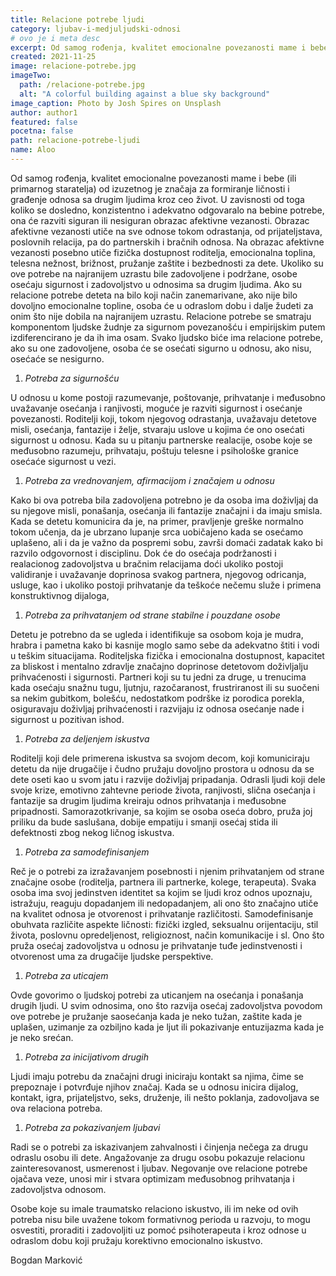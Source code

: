 ```yaml
---
title: Relacione potrebe ljudi
category: ljubav-i-medjuljudski-odnosi
# ovo je i meta desc
excerpt: Od samog rođenja, kvalitet emocionalne povezanosti mame i bebe (ili primarnog staratelja) od izuzetnog je značaja za formiranje ličnosti...
created: 2021-11-25
image: relacione-potrebe.jpg
imageTwo:
  path: /relacione-potrebe.jpg
  alt: "A colorful building against a blue sky background"
image_caption: Photo by Josh Spires on Unsplash
author: author1
featured: false
pocetna: false
path: relacione-potrebe-ljudi
name: Aloo
---
```


Od samog rođenja, kvalitet emocionalne povezanosti mame i bebe (ili primarnog staratelja) od izuzetnog je značaja za formiranje ličnosti i građenje odnosa sa drugim ljudima kroz ceo život. U zavisnosti od toga koliko se dosledno, konzistentno i adekvatno odgovaralo na bebine potrebe, ona će razviti siguran ili nesiguran obrazac afektivne vezanosti. Obrazac afektivne vezanosti utiče na sve odnose tokom odrastanja, od prijateljstava, poslovnih relacija, pa do partnerskih i bračnih odnosa. Na obrazac afektivne vezanosti posebno utiče fizička dostupnost roditelja, emocionalna toplina, telesna nežnost, brižnost, pružanje zaštite i bezbednosti za dete. Ukoliko su ove potrebe na najranijem uzrastu bile zadovoljene i podržane, osobe osećaju sigurnost i zadovoljstvo u odnosima sa drugim ljudima. Ako su relacione potrebe deteta na bilo koji način zanemarivane, ako nije bilo dovoljno emocionalne topline, osoba će u odraslom dobu i dalje žudeti za onim što nije dobila na najranijem uzrastu. Relacione potrebe se smatraju komponentom ljudske žudnje za sigurnom povezanošću i empirijskim putem izdiferencirano je da ih ima osam. Svako ljudsko biće ima relacione potrebe, ako su one zadovoljene, osoba će se osećati sigurno u odnosu, ako nisu, osećaće se nesigurno. 

1. *Potreba za sigurnošću*

U odnosu u kome postoji razumevanje, poštovanje, prihvatanje i međusobno uvažavanje osećanja i ranjivosti, moguće je razviti sigurnost i osećanje povezanosti. Roditelji koji, tokom njegovog odrastanja, uvažavaju detetove misli, osećanja, fantazije i želje, stvaraju uslove u kojima će ono osećati sigurnost u odnosu. Kada su u pitanju partnerske realacije, osobe koje se međusobno razumeju, prihvataju, poštuju telesne i psihološke granice osećaće sigurnost u vezi.

1. *Potreba za vrednovanjem, afirmacijom i značajem u odnosu*

Kako bi ova potreba bila zadovoljena potrebno je da osoba ima doživljaj da su njegove misli, ponašanja, osećanja ili fantazije značajni i da imaju smisla. Kada se detetu komunicira da je, na primer, pravljenje greške normalno tokom učenja, da je ubrzano lupanje srca uobičajeno kada se osećamo uplašeno, ali i da je važno da pospremi sobu, završi domaći zadatak kako bi razvilo odgovornost i disciplinu. Dok će do osećaja podržanosti i realacionog zadovoljstva u bračnim relacijama doći ukoliko postoji validiranje i uvažavanje doprinosa svakog partnera, njegovog odricanja, usluge, kao i ukoliko postoji prihvatanje da teškoće nečemu služe i primena konstruktivnog dijaloga,

1. *Potreba za prihvatanjem od strane stabilne i pouzdane osobe*

Detetu je potrebno da se ugleda i identifikuje sa osobom koja je mudra, hrabra i pametna kako bi kasnije moglo samo sebe da adekvatno štiti i vodi u teškim situacijama. Roditeljska fizička i emocionalna dostupnost, kapacitet za bliskost i mentalno zdravlje značajno doprinose detetovom doživljalju prihvaćenosti i sigurnosti. Partneri koji su tu jedni za druge, u trenucima kada osećaju snažnu tugu, ljutnju, razočaranost, frustriranost ili su suočeni sa nekim gubitkom, bolešću, nedostatkom podrške iz porodica porekla, osiguravaju doživljaj prihvaćenosti i razvijaju iz odnosa osećanje nade i sigurnost u pozitivan ishod.

1. *Potreba za deljenjem iskustva*

Roditelji koji dele primerena iskustva sa svojom decom, koji komuniciraju detetu da nije drugačije i čudno pružaju dovoljno prostora u odnosu da se dete oseti kao u svom jatu i razvije doživljaj pripadanja. Odrasli ljudi koji dele svoje krize, emotivno zahtevne periode života, ranjivosti, slična osećanja i fantazije sa drugim ljudima kreiraju odnos prihvatanja i međusobne pripadnosti. Samorazotkrivanje, sa kojim se osoba oseća dobro, pruža joj priliku da bude saslušana, dobije empatiju i smanji osećaj stida ili defektnosti zbog nekog ličnog iskustva.

1. *Potreba za samodefinisanjem*

Reč je o potrebi za izražavanjem posebnosti i njenim prihvatanjem od strane značajne osobe (roditelja, partnera ili partnerke, kolege, terapeuta). Svaka osoba ima svoj jedinstven identitet sa kojim se ljudi kroz odnos upoznaju, istražuju, reaguju dopadanjem ili nedopadanjem, ali ono što značajno utiče na kvalitet odnosa je otvorenost i prihvatanje različitosti. Samodefinisanje obuhvata različite aspekte ličnosti: fizički izgled, seksualnu orijentaciju, stil života, poslovnu opredeljenost, religioznost, način komunikacije i sl. Ono što pruža osećaj zadovoljstva u odnosu je prihvatanje tuđe jedinstvenosti i otvorenost uma za drugačije ljudske perspektive.

1. *Potreba za uticajem*

Ovde govorimo o ljudskoj potrebi za uticanjem na osećanja i ponašanja drugih ljudi. U svim odnosima, ono što razvija osećaj zadovoljstva povodom ove potrebe je pružanje saosećanja kada je neko tužan, zaštite kada je uplašen, uzimanje za ozbiljno kada je ljut ili pokazivanje entuzijazma kada je je neko srećan.

1. *Potreba za inicijativom drugih*

Ljudi imaju potrebu da značajni drugi iniciraju kontakt sa njima, čime se prepoznaje i potvrđuje njihov značaj. Kada se u odnosu inicira dijalog, kontakt, igra, prijateljstvo, seks, druženje, ili nešto poklanja, zadovoljava se ova relaciona potreba.

1. *Potreba za pokazivanjem ljubavi*

Radi se o potrebi za iskazivanjem zahvalnosti i činjenja nečega za drugu odraslu osobu ili dete. Angažovanje za drugu osobu pokazuje relacionu zainteresovanost, usmerenost i ljubav. Negovanje ove relacione potrebe ojačava veze, unosi mir i stvara optimizam međusobnog prihvatanja i zadovoljstva odnosom.

Osobe koje su imale traumatsko relaciono iskustvo, ili im neke od ovih potreba nisu bile uvažene tokom formativnog perioda u razvoju, to mogu osvestiti, proraditi i zadovoljiti uz pomoć psihoterapeuta i kroz odnose u odraslom dobu koji pružaju korektivno emocionalno iskustvo.


Bogdan Marković
